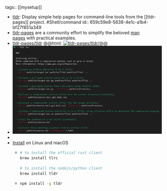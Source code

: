 tags:: [[mysetup]]

- [tldr](https://tldr.inbrowser.app/pages/common/tldr): Display simple help pages for command-line tools from the [[tldr-pages]] project. #Shell/command
  id:: 659c59e8-5638-4e1c-a1b4-bf27f851a349
- [tldr-pages](https://tldr.sh) are a community effort to simplify the beloved [man pages](https://en.wikipedia.org/wiki/Man_page) with practical examples.
- [tldr-pages/tldr](https://github.com/tldr-pages/tldr)
  @@html: <a href="https://github.com/tldr-pages/tldr/"><img src="https://github-readme-stats-astronomer.vercel.app/api/pin/?username=tldr-pages&repo=tldr&theme=tokyonight" alt="tldr-pages/tldr/"/></a>@@
- ![tldr](https://raw.githubusercontent.com/tldr-pages/tldr/main/images/tldr-dark.png)
-
- [Install](https://github.com/tldr-pages/tldr/#how-do-i-use-it) on Linux and macOS
	- ```bash
	  # to install the official rust client
	  brew install tlrc
	  
	  # to install the nodejs/python client
	  brew install tldr
	  ```
	- ```bash
	  npm install -g tldr
	  ```
